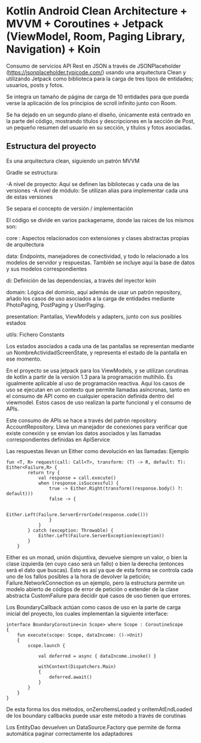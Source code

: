 # Kotlin Android Clean Architecture + MVVM + Coroutines + Jetpack (ViewModel, Room, Paging Library, Navigation) + Koin

Consumo de servicios API Rest en JSON a través de JSONPlaceholder (https://jsonplaceholder.typicode.com/) usando una arquitectura Clean
y utilizando Jetpack como biblioteca para la carga de tres tipos de entidades; usuarios, posts y fotos. 

Se integra un tamaño de página de carga de 10 entidades para que pueda verse la aplicación de los principios de scroll infinito junto con Room.

Se ha dejado en un segundo plano el diseño, únicamente está centrado en la parte del código, mostrando títulos y descripciones en
la sección de Post, un pequeño resumen del usuario en su sección, y títulos y fotos asociadas.


## Estructura del proyecto


Es una arquitectura clean, siguiendo un patrón MVVM

Gradle se estructura:

-A nivel de proyecto: Aquí se definen las bibliotecas y cada una de las versiones
-A nivel de módulo: Se utilizan alias para implementar cada una de estas versiones

Se separa el concepto de versión / implementación


El código se divide en varios packagename, donde las raices de los mismos son:

core : Aspectos relacionados con extensiones y clases abstractas propias de arquitectura

data:  Endpoints, manejadores de conectividad, y todo lo relacionado a los modelos de servidor y respuestas.
También se incluye aquí la base de datos y sus modelos correspondientes

di: Definición de las dependencias, a través del inyector koin

domain: Lógica del dominio, aquí además de usar un patrón repository, añado los casos de uso asociados a la carga de entidades
mediante PhotoPaging, PostPaging y UserPaging.

presentation: Pantallas, ViewModels y adapters, junto con sus posibles estados

utils: Fichero Constants

Los estados asociados a cada una de las pantallas se representan mediante un NombreActividadScreenState, y representa el estado de la pantalla en ese momento. 

En el proyecto se usa jetpack para los ViewModels, y se utilizan corutinas de kotlin a partir de la versión 1.3 para la programación multihilo. Es igualmente aplicable al uso de programación reactiva.
Aquí los casos de uso se ejecutan en un contexto que permite llamadas asíncronas, tanto en el consumo de API como en cualquier operación definida dentro del viewmodel. Estos casos de uso realizan la parte funcional y el consumo de APIs.

Este consumo de APIs se hace a través del patrón repository AccountRepository. Lleva un manejador de conexiones para verificar que existe conexión y se envían los datos asociados y las llamadas correspondientes definidas en ApiService



Las respuestas llevan un Either como devolución en las llamadas: Ejemplo


```
fun <T, R> request(call: Call<T>, transform: (T) -> R, default: T): Either<Failure,R> {
        return try {
            val response = call.execute()
            when (response.isSuccessful) {
                true -> Either.Right(transform((response.body() ?: default)))
                false -> {

                    Either.Left(Failure.ServerErrorCode(response.code()))
                }
            }
        } catch (exception: Throwable) {
            Either.Left(Failure.ServerException(exception))
        }
    }
```

Either es un monad, unión disjuntiva, devuelve siempre un valor, o bien la clase izquierda (en cuyo caso será un fallo) o bien la derecha (entonces será el dato que buscas). 
Esto es así ya que de esta forma se controla cada uno de los fallos posibles a la hora de devolver la petición; Failure.NetworkConnection es un ejemplo, pero la estructura permite un modelo abierto de códigos de error de petición o extender de la clase abstracta CustomFailure para decidir qué casos de uso tienen que errores.

Los BoundaryCallback actúan como casos de uso en la parte de carga inicial del proyecto, los cuales implementan la siguiente interface:

```
interface BoundaryCoroutine<in Scope> where Scope : CoroutineScope
{
    fun execute(scope: Scope, dataIncome: ()->Unit)
    {
        scope.launch {

            val deferred = async { dataIncome.invoke() }

            withContext(Dispatchers.Main)
            {
                deferred.await()
            }
        }
    }
}
```

De esta forma los dos métodos, onZeroItemsLoaded y onItemAtEndLoaded de los boundary callbacks puede usar este método a través de corutinas

Los EntityDao devuelven un DataSource.Factory que permite de forma automática paginar correctamente los adaptadores

